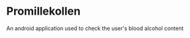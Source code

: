 Promillekollen
==============

An android application used to check the user's blood alcohol content
